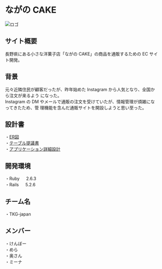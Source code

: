 <h1>ながの CAKE</h1>

![ロゴ](https://user-images.githubusercontent.com/91769651/147318353-0fdb98dc-7a8f-489e-a652-efee85e3646d.png)
<h2>サイト概要</h2>
長野県にある小さな洋菓子店「ながの CAKE」の商品を通販するための EC サイト開発。

<h2>背景</h2>
元々近隣住民が顧客だったが、昨年始めた Instagram から人気となり、全国から注文が来るよう
になった。<br>
Instagram の DM やメールで通販の注文を受けていたが、情報管理が煩雑になってきたため、管
理機能を含んだ通販サイトを開設しようと思い至った。

<h2>設計書</h2>

・[ER図](https://github.com/tkg-japan/nagano_cake/files/7772678/ER.pdf)<br>
・[テーブル提議書](https://github.com/tkg-japan/nagano_cake/files/7772760/default.pdf)<br>
・[アプリケーション詳細設計](https://github.com/tkg-japan/nagano_cake/files/7772735/default.pdf)<br>

<h2>開発環境</h2>
・Ruby 　 2.6.3<br>
・Rails 　 5.2.6<br>

<h2>チーム名</h2>
・TKG-japan

<h2>メンバー</h2>
・けんぼー<br>
・めら<br>
・奥さん<br>
・ミーナ
